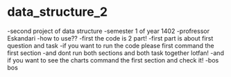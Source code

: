 # data_structure_2
-second project of data structure 
-semester 1 of year 1402
-profressor Eskandari
-how to use??
-first the code is 2 part!
-first part is about first question and task
-if you want to run the code please first command the first section
-and dont run both sections and both task together lotfan!
-and if you want to see the charts command the first section and check it!
-bos bos
